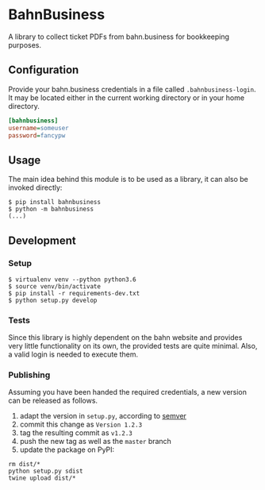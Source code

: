 # BahnBusiness

A library to collect ticket PDFs from bahn.business for bookkeeping purposes.

## Configuration

Provide your bahn.business credentials in a file called `.bahnbusiness-login`.
It may be located either in the current working directory or in your home
directory.

```ini
[bahnbusiness]
username=someuser
password=fancypw
```

## Usage

The main idea behind this module is to be used as a library, it can also be
invoked directly:

```
$ pip install bahnbusiness
$ python -m bahnbusiness
(...)
```

## Development

### Setup

```
$ virtualenv venv --python python3.6
$ source venv/bin/activate
$ pip install -r requirements-dev.txt
$ python setup.py develop
```

### Tests

Since this library is highly dependent on the bahn website and provides very
little functionality on its own, the provided tests are quite minimal. Also,
a valid login is needed to execute them.

### Publishing

Assuming you have been handed the required credentials, a new version
can be released as follows.

1. adapt the version in `setup.py`, according to [semver](http://semver.org/)
2. commit this change as `Version 1.2.3`
3. tag the resulting commit as `v1.2.3`
4. push the new tag as well as the `master` branch
5. update the package on PyPI:

```
rm dist/*
python setup.py sdist
twine upload dist/*
```
